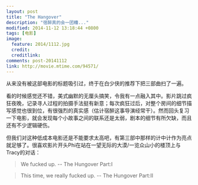 ```yaml
---
layout: post
title: "The Hangover"
description: "宿醉真的会一团糟..."
modified: 2014-11-12 13:18:44 +0800
tags: [电影]
image:
  feature: 2014/1112.jpg
  credit: 
  creditlink: 
comments: post-20141112
link: http://movie.mtime.com/94571/
---
```


从来没有被这部电影的标题吸引过，终于在白少侠的推荐下把三部曲扫了一遍。

看的时候感觉还不错，美式幽默的无厘头搞笑，令我有一点融入其中。影片跳过疯狂夜晚，记录寻人过程的拍摄手法挺有新意；每次疯狂过后，对整个房间的细节描写感觉也很到位，有很强烈的真实感（估计宿醉这事导演经常干）。然而回头复习一下电影，就会发现每个小故事之间的联系还是太弱，剧本的细节有所欠缺，而且还有不少逻辑硬伤。

但我们对这种低成本电影还是不能要求太高吧，有第三部中那样的计中计作为亮点就足够了。很喜欢影片开头Phi在站在一望无际的大漠/一览众山小的楼顶上与Tracy的对话：

> We fucked up. -- The Hungover Part:I

> This time, we really fucked up. -- The Hungover Part:II
